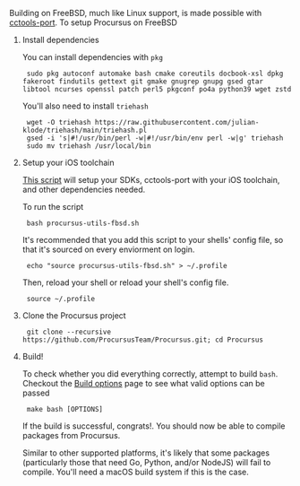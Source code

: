 Building on FreeBSD, much like Linux support, is made possible with [cctools-port](https://github.com/tpoechtrager/cctools-port). To setup Procursus on FreeBSD

1. Install dependencies

    You can install dependencies with `pkg`

        sudo pkg autoconf automake bash cmake coreutils docbook-xsl dpkg fakeroot findutils gettext git gmake gnugrep gnupg gsed gtar libtool ncurses openssl patch perl5 pkgconf po4a python39 wget zstd

    You'll also need to install `triehash`

        wget -O triehash https://raw.githubusercontent.com/julian-klode/triehash/main/triehash.pl
        gsed -i 's|#!/usr/bin/perl -w|#!/usr/bin/env perl -w|g' triehash
        sudo mv triehash /usr/local/bin

2. Setup your iOS toolchain

    [This script](https://gist.github.com/asdfugil/71cdfca5aa1bc0d59de06518cd1c530c) will setup your SDKs, cctools-port with your iOS toolchain, and other dependencies needed.

    To run the script

        bash procursus-utils-fbsd.sh

    It's recommended that you add this script to your shells' config file, so that it's sourced on every enviorment on login.

        echo "source procursus-utils-fbsd.sh" > ~/.profile

    Then, reload your shell or reload your shell's config file.

        source ~/.profile

3. Clone the Procursus project

        git clone --recursive https://github.com/ProcursusTeam/Procursus.git; cd Procursus

4. Build!

    To check whether you did everything correctly, attempt to build `bash`. Checkout the [Build options](https://github.com/ProcursusTeam/Procursus/wiki/Build-options) page to see what valid options can be passed

        make bash [OPTIONS]

    If the build is successful, congrats!. You should now be able to compile packages from Procursus.

    Similar to other supported platforms, it's likely that some packages (particularly those that need Go, Python, and/or NodeJS) will fail to compile. You'll need a macOS build system if this is the case.
